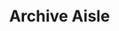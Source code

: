 ---
title: Archive Aisle
layout: archive
type: pages
permalink: /en/
desc: "Archive of my personal blog, active between 2011 and 2015." 
---